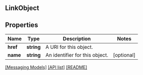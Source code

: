 ## LinkObject

## Properties

Name | Type | Description | Notes
------------ | ------------- | ------------- | -------------
**href** | **string** | A URI for this object. |
**name** | **string** | An identifier for this object. | [optional]

[[Messaging Models]](../) [[API list]](../../Api) [[README]](../../../README.md)
